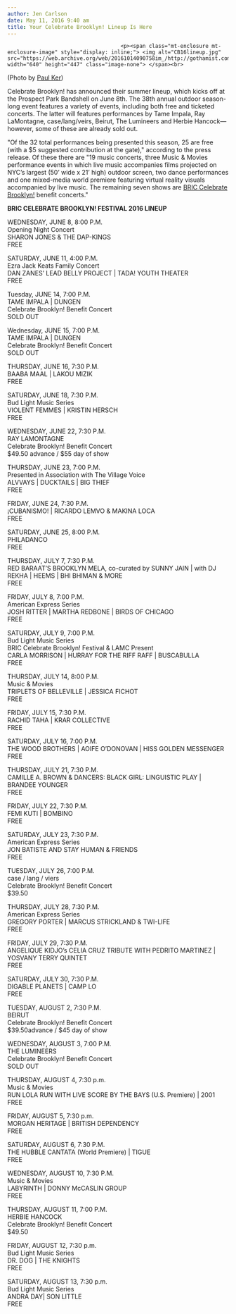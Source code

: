 ```yaml
---
author: Jen Carlson
date: May 11, 2016 9:40 am
title: Your Celebrate Brooklyn! Lineup Is Here
---
```


	
										<p><span class="mt-enclosure mt-enclosure-image" style="display: inline;"> <img alt="CB16lineup.jpg" src="https://web.archive.org/web/20161014090758im_/http://gothamist.com/attachments/arts_jen/CB16lineup.jpg" width="640" height="447" class="image-none"> </span><br>
<span class="photo_caption">(Photo by <a href="https://web.archive.org/web/20161014090758/https://www.flickr.com/photos/lumn8tion/6004827782">Paul Ker</a>)</span></p>

<p>Celebrate Brooklyn! has announced their summer lineup, which kicks off at the Prospect Park Bandshell on June 8th. The 38th annual outdoor season-long event features a variety of events, including both free and ticketed concerts. The latter will features performances by Tame Impala, Ray LaMontagne, case/lang/veirs, Beirut, The Lumineers and Herbie Hancock&#x2014;however, some of these are already sold out.</p>

<p>&quot;Of the 32 total performances being presented this season, 25 are free (with a $5 suggested contribution at the gate),&quot; according to the press release. Of these there are &quot;19 music concerts, three Music &amp; Movies performance events in which live music accompanies films projected on NYC&#x2019;s largest (50&#x2019; wide x 21&#x2019; high) outdoor screen, two dance performances and one mixed-media world premiere featuring virtual reality visuals accompanied by live music. The remaining seven shows are <a href="https://web.archive.org/web/20161014090758/http:// www.BRICartsmedia.org/cb">BRIC Celebrate Brooklyn!</a> benefit concerts.&quot;</p>

<p><strong>BRIC CELEBRATE BROOKLYN! FESTIVAL 2016 LINEUP</strong></p>

<p>WEDNESDAY, JUNE 8, 8:00 P.M.               <br>
Opening Night Concert<br>
SHARON JONES &amp; THE DAP-KINGS<br>
FREE</p>

<p>SATURDAY, JUNE 11, 4:00 P.M.<br>
Ezra Jack Keats Family Concert<br>
DAN ZANES&#x2019; LEAD BELLY PROJECT | TADA! YOUTH THEATER<br>
FREE</p>

<p>Tuesday, JUNE 14, 7:00 P.M.<br>
TAME IMPALA | DUNGEN<br>
Celebrate Brooklyn! Benefit Concert<br>
SOLD OUT</p>

<p>Wednesday, JUNE 15, 7:00 P.M.<br>
TAME IMPALA | DUNGEN<br>
Celebrate Brooklyn! Benefit Concert<br>
SOLD OUT</p>

<p>THURSDAY, JUNE 16, 7:30 P.M.<br>
BAABA MAAL | LAKOU MIZIK<br>
FREE</p>

<p>SATURDAY, JUNE 18, 7:30 P.M.<br>
Bud Light Music Series<br>
VIOLENT FEMMES | KRISTIN HERSCH<br>
FREE</p>

<p>WEDNESDAY, JUNE 22, 7:30 P.M.<br>
RAY LAMONTAGNE<br>
Celebrate Brooklyn! Benefit Concert<br>
$49.50 advance / $55 day of show</p>

<p>THURSDAY, JUNE 23, 7:00 P.M.    <br>
Presented in Association with The Village Voice<br>
ALVVAYS | DUCKTAILS | BIG THIEF<br>
FREE</p>

<p>FRIDAY, JUNE 24, 7:30 P.M.<br>
&#xA1;CUBANISMO! | RICARDO LEMVO &amp; MAKINA LOCA<br>
FREE</p>

<p>SATURDAY, JUNE 25, 8:00 P.M.                <br>
PHILADANCO<br>
FREE</p>

<p>THURSDAY, JULY 7, 7:30 P.M.<br>
RED BARAAT&#x2019;S BROOKLYN MELA, co-curated by SUNNY JAIN | with DJ REKHA | HEEMS | BHI BHIMAN &amp; MORE<br>
FREE</p>

<p>FRIDAY, JULY 8, 7:00 P.M.<br>
American Express Series<br>
JOSH RITTER | MARTHA REDBONE | BIRDS OF CHICAGO<br>
FREE</p>

<p>SATURDAY, JULY 9, 7:00 P.M.      <br>
Bud Light Music Series<br>
BRIC Celebrate Brooklyn! Festival &amp; LAMC Present<br>
CARLA MORRISON | HURRAY FOR THE RIFF RAFF | BUSCABULLA<br>
FREE</p>

<p>THURSDAY, JULY 14, 8:00 P.M.<br>
Music &amp; Movies<br>
TRIPLETS OF BELLEVILLE | JESSICA FICHOT<br>
FREE</p>

<p>FRIDAY, JULY 15, 7:30 P.M.<br>
RACHID TAHA | KRAR COLLECTIVE<br>
FREE</p>

<p>SATURDAY, JULY 16, 7:00 P.M.<br>
THE WOOD BROTHERS | AOIFE O&#x2019;DONOVAN | HISS GOLDEN MESSENGER<br>
FREE</p>

<p>THURSDAY, JULY 21, 7:30 P.M.    <br>
CAMILLE A. BROWN &amp; DANCERS: BLACK GIRL: LINGUISTIC PLAY | BRANDEE YOUNGER<br>
FREE</p>

<p>FRIDAY, JULY 22, 7:30 P.M.<br>
FEMI KUTI | BOMBINO<br>
FREE</p>

<p>SATURDAY, JULY 23, 7:30 P.M.<br>
American Express Series<br>
JON BATISTE AND STAY HUMAN &amp; FRIENDS<br>
FREE</p>

<p>TUESDAY, JULY 26, 7:00 P.M.<br>
case / lang / viers<br>
Celebrate Brooklyn! Benefit Concert<br>
$39.50</p>

<p>THURSDAY, JULY 28, 7:30 P.M.<br>
American Express Series<br>
GREGORY PORTER | MARCUS STRICKLAND &amp; TWI-LIFE<br>
FREE</p>

<p>FRIDAY, JULY 29, 7:30 P.M.<br>
ANGELIQUE KIDJO&#x2019;s CELIA CRUZ TRIBUTE WITH PEDRITO MARTINEZ | YOSVANY TERRY QUINTET<br>
FREE</p>

<p>SATURDAY, JULY 30, 7:30 P.M.<br>
DIGABLE PLANETS | CAMP LO<br>
FREE</p>

<p>TUESDAY, AUGUST 2, 7:30 P.M.<br>
BEIRUT<br>
Celebrate Brooklyn! Benefit Concert<br>
$39.50advance / $45 day of show</p>

<p>WEDNESDAY, AUGUST 3, 7:00 P.M.<br>
THE LUMINEERS<br>
Celebrate Brooklyn! Benefit Concert<br>
SOLD OUT</p>

<p>THURSDAY, AUGUST 4, 7:30 p.m.<br>
Music &amp; Movies<br>
RUN LOLA RUN WITH LIVE SCORE BY THE BAYS (U.S. Premiere) | 2001<br>
FREE</p>

<p>FRIDAY, AUGUST 5, 7:30 p.m.<br>
MORGAN HERITAGE | BRITISH DEPENDENCY<br>
FREE</p>

<p>SATURDAY, AUGUST 6, 7:30 P.M.<br>
THE HUBBLE CANTATA (World Premiere) | TIGUE<br>
FREE</p>

<p>WEDNESDAY, AUGUST 10, 7:30 P.M.<br>
Music &amp; Movies<br>
LABYRINTH | DONNY McCASLIN GROUP<br>
FREE</p>

<p>THURSDAY, AUGUST 11, 7:00 P.M.<br>
HERBIE HANCOCK<br>
Celebrate Brooklyn! Benefit Concert<br>
$49.50</p>

<p>FRIDAY, AUGUST 12, 7:30 p.m.<br>
Bud Light Music Series<br>
DR. DOG | THE KNIGHTS<br>
FREE</p>

<p>SATURDAY, AUGUST 13, 7:30 p.m.<br>
Bud Light Music Series<br>
ANDRA DAY| SON LITTLE<br>
FREE</p>					
										
									
				